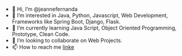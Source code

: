 - 👋 Hi, I’m @jeannefernanda
- 👀 I’m interested in Java, Python, Javascript, Web Development, Frameworks like Spring Boot, Django, Flask. 
- 🌱 I’m currently learning Java Script, Object Oriented Programming, Prototype, Clean Code.
- 💞️ I’m looking to collaborate on Web Projects.
- 📫 How to reach me [linke](https://www.linkedin.com/in/jeannefernanda/)

<!---
jeannefernanda/jeannefernanda is a ✨ special ✨ repository because its `README.md` (this file) appears on your GitHub profile.
You can click the Preview link to take a look at your changes.
--->
